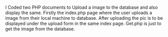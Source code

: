 I Coded two PHP documents to Upload a image to the database and also display the same.
Firstly the index.php page where the user uploads a image from their local machine to database.
After uploading the pic is to be displayed under the upload form in the same index page.
Get.php is just to get the image from the database.
